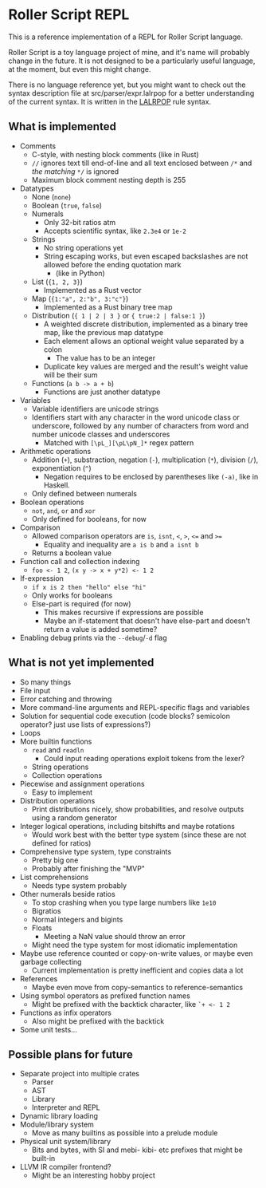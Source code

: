 # Roller Script REPL

This is a reference implementation of a REPL for Roller Script language.

Roller Script is a toy language project of mine, and it's name will probably change in the future.
It is not designed to be a particularly useful language, at the moment, but even this might change.

There is no language reference yet, but you might want to check out the syntax description file at src/parser/expr.lalrpop for a better understanding of the current syntax.
It is written in the [LALRPOP](https://github.com/nikomatsakis/lalrpop) rule syntax.

## What is implemented
* Comments
    * C-style, with nesting block comments (like in Rust)
    * `//` ignores text till end-of-line and all text enclosed between `/*` and _the matching_ `*/` is ignored
    * Maximum block comment nesting depth is 255
* Datatypes
    * None (`none`)
    * Boolean (`true`, `false`)
    * Numerals
        * Only 32-bit ratios atm
        * Accepts scientific syntax, like `2.3e4` or `1e-2`
    * Strings
        * No string operations yet
        * String escaping works, but even escaped backslashes are not allowed before the ending quotation mark
            * (like in Python)
    * List (`{1, 2, 3}`)
        * Implemented as a Rust vector
    * Map (`{1:"a", 2:"b", 3:"c"}`)
        * Implemented as a Rust binary tree map
    * Distribution (`{ 1 | 2 | 3 }` or `{ true:2 | false:1 }`)
        * A weighted discrete distribution, implemented as a binary tree map, like the previous map datatype
        * Each element allows an optional weight value separated by a colon
            * The value has to be an integer
        * Duplicate key values are merged and the result's weight value will be their sum
    * Functions (`a b -> a + b`)
        * Functions are just another datatype
* Variables
    * Variable identifiers are unicode strings
    * Identifiers start with any character in the word unicode class or underscore, followed by any number of characters from word and number unicode classes and underscores
        * Matched with `[\pL_][\pL\pN_]*` regex pattern
* Arithmetic operations
    * Addition (`+`), substraction, negation (`-`), multiplication (`*`), division (`/`), exponentiation (`^`)
        * Negation requires to be enclosed by parentheses like `(-a)`, like in Haskell.
    * Only defined between numerals
* Boolean operations
    * `not`, `and`, `or` and `xor`
    * Only defined for booleans, for now
* Comparison
    * Allowed comparison operators are `is`, `isnt`, `<`, `>`, `<=` and `>=`
        * Equality and inequality are `a is b` and `a isnt b`
    * Returns a boolean value
* Function call and collection indexing
    * `foo <- 1 2`, `(x y -> x + y*2) <- 1 2`
* If-expression
    * `if x is 2 then "hello" else "hi"`
    * Only works for booleans
    * Else-part is required (for now)
        * This makes recursive if expressions are possible
        * Maybe an if-statement that doesn't have else-part and doesn't return a value is added sometime?
* Enabling debug prints via the `--debug`/`-d` flag

## What is not yet implemented
* So many things
* File input
* Error catching and throwing
* More command-line arguments and REPL-specific flags and variables
* Solution for sequential code execution (code blocks? semicolon operator? just use lists of expressions?)
* Loops
* More builtin functions
    * `read` and `readln`
        * Could input reading operations exploit tokens from the lexer?
    * String operations
    * Collection operations
* Piecewise and assignment operations
    * Easy to implement
* Distribution operations
    * Print distributions nicely, show probabilities, and resolve outputs using a random generator
* Integer logical operations, including bitshifts and maybe rotations
    * Would work best with the better type system (since these are not defined for ratios)
* Comprehensive type system, type constraints
    * Pretty big one
    * Probably after finishing the "MVP"
* List comprehensions
    * Needs type system probably
* Other numerals beside ratios
    * To stop crashing when you type large numbers like `1e10`
    * Bigratios
    * Normal integers and bigints
    * Floats
        * Meeting a NaN value should throw an error
    * Might need the type system for most idiomatic implementation
* Maybe use reference counted or copy-on-write values, or maybe even garbage collecting
    * Current implementation is pretty inefficient and copies data a lot
* References
    * Maybe even move from copy-semantics to reference-semantics
* Using symbol operators as prefixed function names
    * Might be prefixed with the backtick character, like ``` `+ <- 1 2 ```
* Functions as infix operators
    * Also might be prefixed with the backtick
* Some unit tests...

## Possible plans for future
* Separate project into multiple crates
    * Parser
    * AST
    * Library
    * Interpreter and REPL
* Dynamic library loading
* Module/library system
    * Move as many builtins as possible into a prelude module
* Physical unit system/library
    * Bits and bytes, with SI and mebi- kibi- etc prefixes that might be built-in
* LLVM IR compiler frontend?
    * Might be an interesting hobby project
